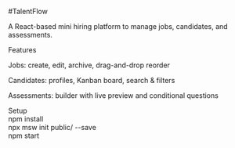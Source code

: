 #TalentFlow<br>

A React-based mini hiring platform to manage jobs, candidates, and assessments.<br>

Features<br>

Jobs: create, edit, archive, drag-and-drop reorder<br>

Candidates: profiles, Kanban board, search & filters<br>

Assessments: builder with live preview and conditional questions<br>

Setup<br>
npm install<br>
npx msw init public/ --save<br>
npm start<br>


